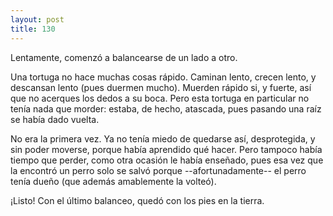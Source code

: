 ```yaml
---
layout: post
title: 130
---
```


Lentamente, comenzó a balancearse de un lado a otro.

Una tortuga no hace muchas cosas rápido. Caminan lento, crecen lento, y descansan lento (pues duermen mucho). Muerden rápido si, y fuerte, así que no acerques los dedos a su boca. Pero esta tortuga en particular no tenía nada que morder: estaba, de hecho, atascada, pues pasando una raíz se había dado vuelta.

No era la primera vez. Ya no tenía miedo de quedarse así, desprotegida, y sin poder moverse, porque había aprendido qué hacer. Pero tampoco había tiempo que perder, como otra ocasión le había enseñado, pues esa vez que la encontró un perro solo se salvó porque --afortunadamente-- el perro tenía dueño (que además amablemente la volteó).

¡Listo! Con el último balanceo, quedó con los pies en la tierra.
